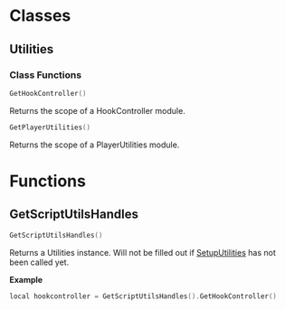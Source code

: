# Classes

## Utilities

### Class Functions

```c++
GetHookController()
```
Returns the scope of a HookController module.
```c++
GetPlayerUtilities()
```
Returns the scope of a PlayerUtilities module.

# Functions

## GetScriptUtilsHandles

```c++
GetScriptUtilsHandles()
```
Returns a Utilities instance. Will not be filled out if [SetupUtilities](#SetupUtilities) has not been called yet.

**Example**
```c++
local hookcontroller = GetScriptUtilsHandles().GetHookController()
```
